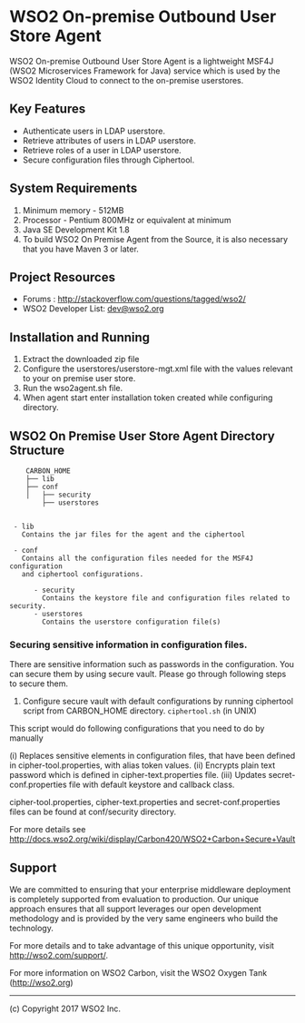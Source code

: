 # WSO2 On-premise Outbound User Store Agent
WSO2 On-premise Outbound User Store Agent is a lightweight MSF4J (WSO2 Microservices Framework for Java) service which is used by the WSO2 Identity Cloud to connect to the on-premise userstores.

## Key Features
*  Authenticate users in LDAP userstore.
*  Retrieve attributes of users in LDAP userstore.
*  Retrieve roles of a user in LDAP userstore.
*  Secure configuration files through Ciphertool.

## System Requirements
1. Minimum memory - 512MB
2. Processor - Pentium 800MHz or equivalent at minimum
3. Java SE Development Kit 1.8
4. To build WSO2 On Premise Agent from the Source, it is also necessary that you have Maven 3 or later.

## Project Resources
* Forums : http://stackoverflow.com/questions/tagged/wso2/
* WSO2 Developer List: dev@wso2.org

## Installation and Running
1. Extract the downloaded zip file
2. Configure the userstores/userstore-mgt.xml file with the values relevant to your on premise user store.
3. Run the wso2agent.sh file.
4. When agent start enter installation token created while configuring directory.

## WSO2 On Premise User Store Agent Directory Structure
 
        CARBON_HOME
        ├── lib
        ├── conf  
        │   ├── security
            ├── userstores
        
        
     - lib
       Contains the jar files for the agent and the ciphertool
  
     - conf
       Contains all the configuration files needed for the MSF4J configuration 
       and ciphertool configurations.
          
          - security
            Contains the keystore file and configuration files related to security.
          - userstores
            Contains the userstore configuration file(s)            
            
### Securing sensitive information in configuration files.
There are sensitive information such as passwords in the configuration. You can secure them by using secure vault. 
Please go through following steps to secure them.

  1. Configure secure vault with default configurations by running ciphertool script from CARBON_HOME directory.
    `ciphertool.sh` (in UNIX)
    
This script would do following configurations that you need to do by manually

(i)   Replaces sensitive elements in configuration files, that have been defined in cipher-tool.properties, with alias token       values.
(ii)  Encrypts plain text password which is defined in cipher-text.properties file.
(iii) Updates secret-conf.properties file with default keystore and callback class.   

cipher-tool.properties, cipher-text.properties and secret-conf.properties files can be found at conf/security directory.

For more details see http://docs.wso2.org/wiki/display/Carbon420/WSO2+Carbon+Secure+Vault

## Support
We are committed to ensuring that your enterprise middleware deployment is completely supported from evaluation to production. Our unique approach ensures that all support leverages our open development methodology and is provided by the very same engineers who build the technology.

For more details and to take advantage of this unique opportunity, visit http://wso2.com/support/.

For more information on WSO2 Carbon, visit the WSO2 Oxygen Tank (http://wso2.org)

____

(c) Copyright 2017 WSO2 Inc.
